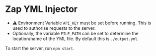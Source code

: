 # Zap YML Injector
- ⚠️ Environment Variable `API_KEY` must be set before running. This is used to authorise requests to the server.
- Optionally, the variable `FILE_PATH` can be set to determine the location/name of the YML file. By default this is `./output.yml`.

To start the server, run `npm start`.